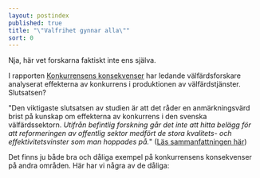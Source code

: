 ```yaml
---
layout: postindex
published: true
title: "\"Valfrihet gynnar alla\""
sort: 0
---
```



Nja, här vet forskarna faktiskt inte ens själva.

I rapporten [Konkurrensens konsekvenser](http://www.sns.se/sites/default/files/konkurrensens_konsekvenser_pod_2.pdf) har ledande välfärdsforskare analyserat effekterna av konkurrens i produktionen av välfärdstjänster. Slutsatsen?

"Den viktigaste slutsatsen av studien är att det råder en anmärkningsvärd brist på kunskap om effekterna av konkurrens i den svenska välfärdssektorn. _Utifrån befintlig forskning går det inte att hitta belägg för att reformeringen av offentlig sektor medfört de stora kvalitets- och effektivitetsvinster som man hoppades på._" ([Läs sammanfattningen här](http://www.sns.se/forlag/konkurrensens-konsekvenser-vad-hander-med-svensk-valfard))

Det finns ju både bra och dåliga exempel på konkurrensens konsekvenser på andra områden. Här har vi några av de dåliga:
